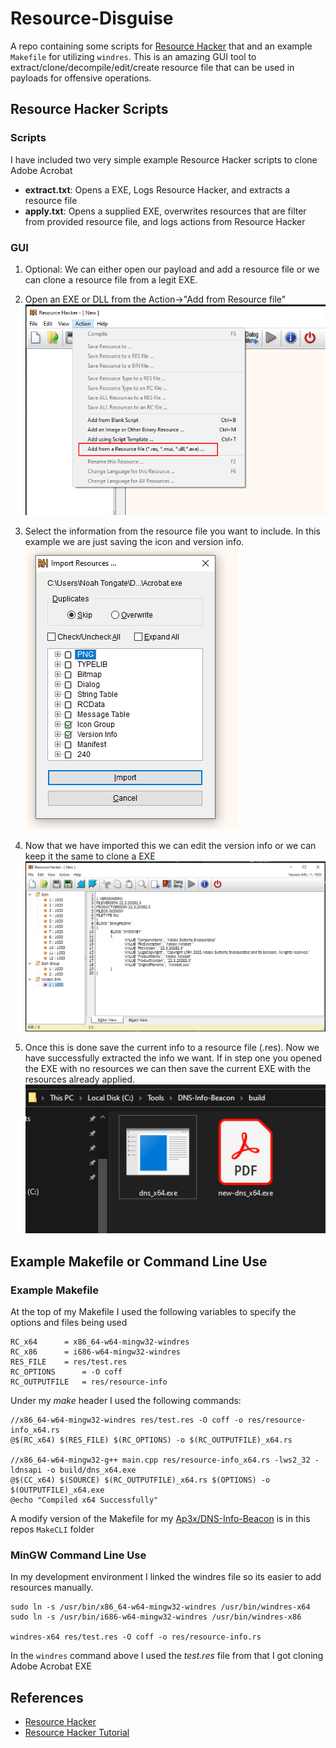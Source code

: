 # Resource-Disguise

A repo containing some scripts for [Resource Hacker](http://angusj.com/resourcehacker/) that and an example `Makefile` for utilizing `windres`. This is an amazing GUI tool to extract/clone/decompile/edit/create resource file that can be used in payloads for offensive operations.

## Resource Hacker Scripts

### Scripts 
I have included two very simple example Resource Hacker scripts to clone Adobe Acrobat

- **extract.txt**: Opens a EXE, Logs Resource Hacker, and extracts a resource file
- **apply.txt**: Opens a supplied EXE, overwrites resources that are filter from provided resource file, and logs actions from Resource Hacker

### GUI 
1) Optional: We can either open our payload and add a resource file or we can clone a resource file from a legit EXE.

2) Open an EXE or DLL from the Action->"Add from Resource file"
![Screenshot1](images/ex1.png)

3) Select the information from the resource file you want to include. In this example we are just saving the icon and version info.
![Screenshot2](images/ex2.png)

4) Now that we have imported this we can edit the version info or we can keep it the same to clone a EXE
![Screenshot3](images/ex3.png)

5) Once this is done save the current info to a resource file (.res). Now we have successfully extracted the info we want. If in step one you opened the EXE with no resources we can then save the current EXE with the resources already applied.
![Screenshot4](images/ex4.png)

## Example Makefile or Command Line Use

### Example Makefile
At the top of my Makefile I used the following variables to specify the options and files being used

```shell
RC_x64		= x86_64-w64-mingw32-windres
RC_x86		= i686-w64-mingw32-windres
RES_FILE	= res/test.res 
RC_OPTIONS      = -O coff 
RC_OUTPUTFILE   = res/resource-info
```
Under my *make* header I used the following commands:

```shell
//x86_64-w64-mingw32-windres res/test.res -O coff -o res/resource-info_x64.rs
@$(RC_x64) $(RES_FILE) $(RC_OPTIONS) -o $(RC_OUTPUTFILE)_x64.rs

//x86_64-w64-mingw32-g++ main.cpp res/resource-info_x64.rs -lws2_32 -ldnsapi -o build/dns_x64.exe
@$(CC_x64) $(SOURCE) $(RC_OUTPUTFILE)_x64.rs $(OPTIONS) -o $(OUTPUTFILE)_x64.exe
@echo "Compiled x64 Successfully"
```

A modify version of the Makefile for my [Ap3x/DNS-Info-Beacon](https://github.com/Ap3x/DNS-Info-Beacon) is in this repos `MakeCLI` folder

### MinGW Command Line Use
In my development environment I linked the windres file so its easier to add resources manually.

```shell
sudo ln -s /usr/bin/x86_64-w64-mingw32-windres /usr/bin/windres-x64
sudo ln -s /usr/bin/i686-w64-mingw32-windres /usr/bin/windres-x86

windres-x64 res/test.res -O coff -o res/resource-info.rs
```

In the `windres` command above I used the *test.res* file from that I got cloning Adobe Acrobat EXE

## References
- [Resource Hacker](http://angusj.com/resourcehacker/)
- [Resource Hacker Tutorial](https://wexpert.webs.com/documents/Resouce%20hacker%20tutorial.pdf)